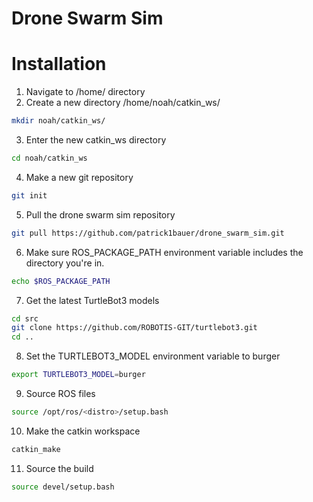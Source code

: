 # Drone Swarm Sim

# Installation

1. Navigate to /home/ directory
2. Create a new directory /home/noah/catkin_ws/
```bash
mkdir noah/catkin_ws/
```
3. Enter the new catkin_ws directory
```bash
cd noah/catkin_ws
```
4. Make a new git repository
```bash
git init
```
5. Pull the drone swarm sim repository
```bash
git pull https://github.com/patrick1bauer/drone_swarm_sim.git 
```
6. Make sure ROS_PACKAGE_PATH environment variable includes the directory you're in.
```bash
echo $ROS_PACKAGE_PATH
```
7. Get the latest TurtleBot3 models
```bash
cd src
git clone https://github.com/ROBOTIS-GIT/turtlebot3.git
cd ..
```
8. Set the TURTLEBOT3_MODEL environment variable to burger
```bash
export TURTLEBOT3_MODEL=burger
```
9. Source ROS files
```bash
source /opt/ros/<distro>/setup.bash
```
10. Make the catkin workspace
```bash
catkin_make
```
11. Source the build
```bash
source devel/setup.bash
```
